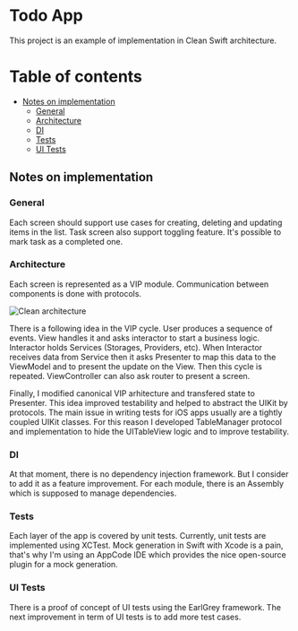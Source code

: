 # Todo App

This project is an example of implementation in Clean Swift architecture.

# Table of contents

* [Notes on implementation](#notes)
  * [General](#general)
  * [Architecture](#architecture)
  * [DI](#di)
  * [Tests](#tests)
  * [UI Tests](#uitests)

## Notes on implementation

### General

<a name="general"/>

Each screen should support use cases for creating, deleting and updating items in the list. 
Task screen also support toggling feature. It's possible to mark task as a completed one.

### Architecture

<a name="architecture"/>

Each screen is represented as a VIP module. Communication between components is done with protocols. 

![Clean architecture](https://cdn-images-1.medium.com/max/2000/1*QV4nxWPd_sbGhoWO-X7PfQ.png)

There is a following idea in the VIP cycle. User produces a sequence of events. View handles it and asks interactor to start a business logic. Interactor holds Services (Storages, Providers, etc). When Interactor receives data from Service then it asks Presenter to map this data to the ViewModel and to present the update on the View. Then this cycle is repeated. ViewController can also ask router to present a screen.

Finally, I modified canonical VIP arhitecture and transfered state to Presenter. This idea improved testability and helped to abstract the UIKit by protocols. The main issue in writing tests for iOS apps usually are a tightly coupled UIKit classes. For this reason I developed TableManager protocol and implementation to hide the UITableView logic and to improve testability. 

### DI

<a name="di"/>

At that moment, there is no dependency injection framework. But I consider to add it as a feature improvement.
For each module, there is an Assembly which is supposed to manage dependencies.

### Tests

<a name="tests"/>

Each layer of the app is covered by unit tests. Currently, unit tests are implemented using XCTest.
Mock generation in Swift with Xcode is a pain, that's why I'm using an AppCode IDE which provides the nice open-source plugin for a mock generation.

### UI Tests

<a name="uitests"/>

There is a proof of concept of UI tests using the EarlGrey framework. 
The next improvement in term of UI tests is to add more test cases.
